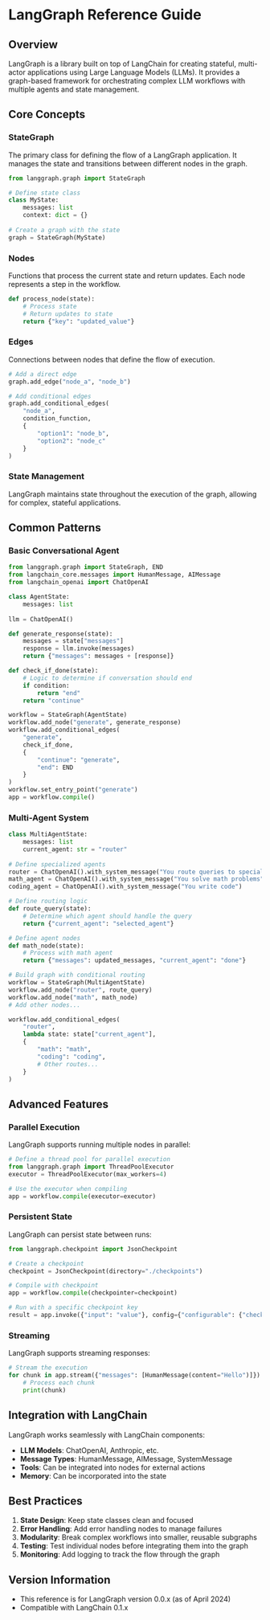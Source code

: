 # LangGraph Reference Guide

## Overview
LangGraph is a library built on top of LangChain for creating stateful, multi-actor applications using Large Language Models (LLMs). It provides a graph-based framework for orchestrating complex LLM workflows with multiple agents and state management.

## Core Concepts

### StateGraph
The primary class for defining the flow of a LangGraph application. It manages the state and transitions between different nodes in the graph.

```python
from langgraph.graph import StateGraph

# Define state class
class MyState:
    messages: list
    context: dict = {}
    
# Create a graph with the state
graph = StateGraph(MyState)
```

### Nodes
Functions that process the current state and return updates. Each node represents a step in the workflow.

```python
def process_node(state):
    # Process state
    # Return updates to state
    return {"key": "updated_value"}
```

### Edges
Connections between nodes that define the flow of execution.

```python
# Add a direct edge
graph.add_edge("node_a", "node_b")

# Add conditional edges
graph.add_conditional_edges(
    "node_a",
    condition_function,
    {
        "option1": "node_b",
        "option2": "node_c"
    }
)
```

### State Management
LangGraph maintains state throughout the execution of the graph, allowing for complex, stateful applications.

## Common Patterns

### Basic Conversational Agent
```python
from langgraph.graph import StateGraph, END
from langchain_core.messages import HumanMessage, AIMessage
from langchain_openai import ChatOpenAI

class AgentState:
    messages: list
    
llm = ChatOpenAI()

def generate_response(state):
    messages = state["messages"]
    response = llm.invoke(messages)
    return {"messages": messages + [response]}

def check_if_done(state):
    # Logic to determine if conversation should end
    if condition:
        return "end"
    return "continue"

workflow = StateGraph(AgentState)
workflow.add_node("generate", generate_response)
workflow.add_conditional_edges(
    "generate",
    check_if_done,
    {
        "continue": "generate",
        "end": END
    }
)
workflow.set_entry_point("generate")
app = workflow.compile()
```

### Multi-Agent System
```python
class MultiAgentState:
    messages: list
    current_agent: str = "router"
    
# Define specialized agents
router = ChatOpenAI().with_system_message("You route queries to specialists")
math_agent = ChatOpenAI().with_system_message("You solve math problems")
coding_agent = ChatOpenAI().with_system_message("You write code")

# Define routing logic
def route_query(state):
    # Determine which agent should handle the query
    return {"current_agent": "selected_agent"}

# Define agent nodes
def math_node(state):
    # Process with math agent
    return {"messages": updated_messages, "current_agent": "done"}

# Build graph with conditional routing
workflow = StateGraph(MultiAgentState)
workflow.add_node("router", route_query)
workflow.add_node("math", math_node)
# Add other nodes...

workflow.add_conditional_edges(
    "router",
    lambda state: state["current_agent"],
    {
        "math": "math",
        "coding": "coding",
        # Other routes...
    }
)
```

## Advanced Features

### Parallel Execution
LangGraph supports running multiple nodes in parallel:

```python
# Define a thread pool for parallel execution
from langgraph.graph import ThreadPoolExecutor
executor = ThreadPoolExecutor(max_workers=4)

# Use the executor when compiling
app = workflow.compile(executor=executor)
```

### Persistent State
LangGraph can persist state between runs:

```python
from langgraph.checkpoint import JsonCheckpoint

# Create a checkpoint
checkpoint = JsonCheckpoint(directory="./checkpoints")

# Compile with checkpoint
app = workflow.compile(checkpointer=checkpoint)

# Run with a specific checkpoint key
result = app.invoke({"input": "value"}, config={"configurable": {"checkpoint_key": "unique_id"}})
```

### Streaming
LangGraph supports streaming responses:

```python
# Stream the execution
for chunk in app.stream({"messages": [HumanMessage(content="Hello")]}):
    # Process each chunk
    print(chunk)
```

## Integration with LangChain

LangGraph works seamlessly with LangChain components:

- **LLM Models**: ChatOpenAI, Anthropic, etc.
- **Message Types**: HumanMessage, AIMessage, SystemMessage
- **Tools**: Can be integrated into nodes for external actions
- **Memory**: Can be incorporated into the state

## Best Practices

1. **State Design**: Keep state classes clean and focused
2. **Error Handling**: Add error handling nodes to manage failures
3. **Modularity**: Break complex workflows into smaller, reusable subgraphs
4. **Testing**: Test individual nodes before integrating them into the graph
5. **Monitoring**: Add logging to track the flow through the graph

## Version Information
- This reference is for LangGraph version 0.0.x (as of April 2024)
- Compatible with LangChain 0.1.x